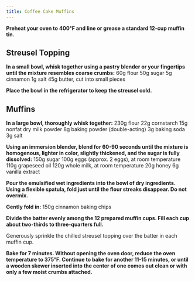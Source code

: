 ```yaml
---
title: Coffee Cake Muffins
---
```


**Preheat your oven to 400°F and line or grease a standard 12-cup muffin tin.**

## Streusel Topping

**In a small bowl, whisk together using a pastry blender or your fingertips until the mixture resembles coarse crumbs:**
60g flour
50g sugar
5g cinnamon
1g salt
45g butter, cut into small pieces

**Place the bowl in the refrigerator to keep the streusel cold.**

## Muffins

**In a large bowl, thoroughly whisk together:**
230g flour
22g cornstarch
15g nonfat dry milk powder
8g baking powder (double-acting)
3g baking soda
3g salt

**Using an immersion blender, blend for 60-90 seconds until the mixture is homogenous, lighter in color, slightly thickened, and the sugar is fully dissolved:**
150g sugar
100g eggs (approx. 2 eggs), at room temperature
110g grapeseed oil
120g whole milk, at room temperature
20g honey
6g vanilla extract

**Pour the emulsified wet ingredients into the bowl of dry ingredients. Using a flexible spatula, fold just until the flour streaks disappear. Do not overmix.**

**Gently fold in:**
150g cinnamon baking chips

**Divide the batter evenly among the 12 prepared muffin cups. Fill each cup about two-thirds to three-quarters full.**

Generously sprinkle the chilled streusel topping over the batter in each muffin cup.

**Bake for 7 minutes. Without opening the oven door, reduce the oven temperature to 375°F. Continue to bake for another 11-15 minutes, or until a wooden skewer inserted into the center of one comes out clean or with only a few moist crumbs attached.**